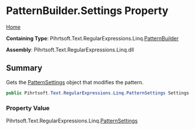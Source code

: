 # PatternBuilder\.Settings Property

[Home](../../../../../../README.md)

**Containing Type**: Pihrtsoft\.Text\.RegularExpressions\.Linq\.[PatternBuilder](../README.md)

**Assembly**: Pihrtsoft\.Text\.RegularExpressions\.Linq\.dll

## Summary

Gets the [PatternSettings](../../PatternSettings/README.md) object that modifies the pattern\.

```csharp
public Pihrtsoft.Text.RegularExpressions.Linq.PatternSettings Settings { get; }
```

### Property Value

Pihrtsoft\.Text\.RegularExpressions\.Linq\.[PatternSettings](../../PatternSettings/README.md)

